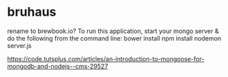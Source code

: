 # bruhaus
rename to brewbook.io?
To run this application, start your mongo server & do the following from the command line:
bower install
npm install
nodemon server.js

https://code.tutsplus.com/articles/an-introduction-to-mongoose-for-mongodb-and-nodejs--cms-29527
